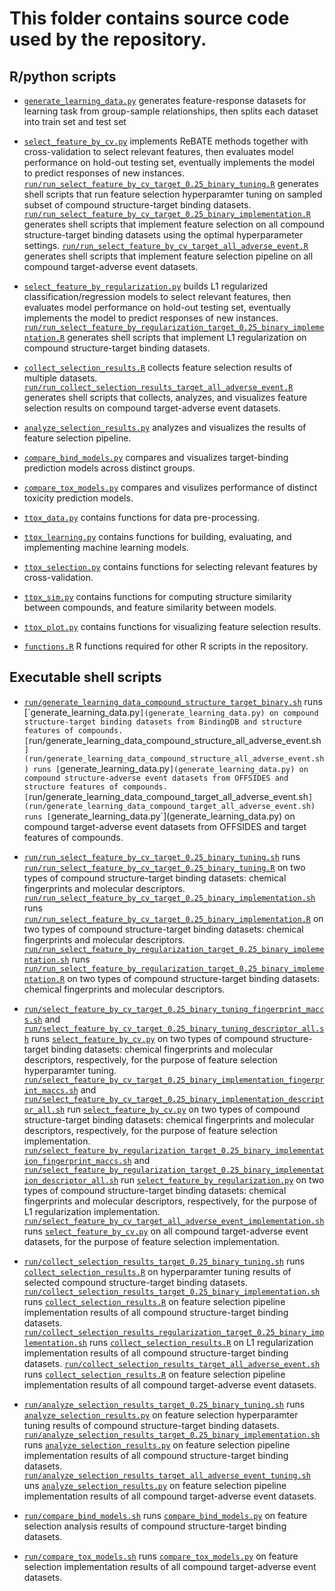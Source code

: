# This folder contains source code used by the repository.

## R/python scripts 

+ [`generate_learning_data.py`](generate_learning_data.py) generates feature-response datasets for learning task from group-sample relationships, then splits each dataset into train set and test set   

+ [`select_feature_by_cv.py`](select_feature_by_cv.py) implements ReBATE methods together with cross-validation to select relevant features, then evaluates model performance on hold-out testing set, eventually implements the model to predict responses of new instances. [`run/run_select_feature_by_cv_target_0.25_binary_tuning.R`](run/run_select_feature_by_cv_target_0.25_binary_tuning.R) generates shell scripts that run feature selection hyperparamter tuning on sampled subset of compound structure-target binding datasets. [`run/run_select_feature_by_cv_target_0.25_binary_implementation.R`](run/run_select_feature_by_cv_target_0.25_binary_implementation.R) generates shell scripts that implement feature selection on all compound structure-target binding datasets using the optimal hyperparameter settings. [`run/run_select_feature_by_cv_target_all_adverse_event.R`](run/run_select_feature_by_cv_target_all_adverse_event.R) generates shell scripts that implement feature selection pipeline on all compound target-adverse event datasets.

+ [`select_feature_by_regularization.py`](select_feature_by_regularization.py) builds L1 regularized classification/regression models to select relevant features, then evaluates model performance on hold-out testing set, eventually implements the model to predict responses of new instances. [`run/run_select_feature_by_regularization_target_0.25_binary_implementation.R`](run/run_select_feature_by_regularization_target_0.25_binary_implementation.R) generates shell scripts that implement L1 regularization on compound structure-target binding datasets.

+ [`collect_selection_results.R`](collect_selection_results.R) collects feature selection results of multiple datasets. [`run/run_collect_selection_results_target_all_adverse_event.R`](run/run_collect_selection_results_target_all_adverse_event.R) generates shell scripts that collects, analyzes, and visualizes feature selection results on compound target-adverse event datasets.

+ [`analyze_selection_results.py`](analyze_selection_results.py) analyzes and visualizes the results of feature selection pipeline.  

+ [`compare_bind_models.py`](compare_bind_models.py) compares and visualizes target-binding prediction models across distinct groups.

+ [`compare_tox_models.py`](compare_tox_models.py) compares and visulizes performance of distinct toxicity prediction models.

+ [`ttox_data.py`](ttox_data.py) contains functions for data pre-processing.

+ [`ttox_learning.py`](ttox_learning.py) contains functions for building, evaluating, and implementing machine learning models.

+ [`ttox_selection.py`](ttox_selection.py) contains functions for selecting relevant features by cross-validation.

+ [`ttox_sim.py`](ttox_sim.py) contains functions for computing structure similarity between compounds, and feature similarity between models.

+ [`ttox_plot.py`](ttox_plot.py) contains functions for visualizing feature selection results. 

+ [`functions.R`](functions.R) R functions required for other R scripts in the repository.

## Executable shell scripts

+ [`run/generate_learning_data_compound_structure_target_binary.sh`](run/generate_learning_data_compound_structure_target_binary.sh`) runs [`generate_learning_data.py`](generate_learning_data.py) on compound structure-target binding datasets from BindingDB and structure features of compounds. [`run/generate_learning_data_compound_structure_all_adverse_event.sh`](run/generate_learning_data_compound_structure_all_adverse_event.sh) runs [`generate_learning_data.py`](generate_learning_data.py) on compound structure-adverse event datasets from OFFSIDES and structure features of compounds. [`run/generate_learning_data_compound_target_all_adverse_event.sh`](run/generate_learning_data_compound_target_all_adverse_event.sh) runs [`generate_learning_data.py`](generate_learning_data.py) on compound target-adverse event datasets from OFFSIDES and target features of compounds.

+ [`run/run_select_feature_by_cv_target_0.25_binary_tuning.sh`](run/run_select_feature_by_cv_target_0.25_binary_tuning.sh) runs [`run/run_select_feature_by_cv_target_0.25_binary_tuning.R`](run/run_select_feature_by_cv_target_0.25_binary_tuning.R) on two types of compound structure-target binding datasets: chemical fingerprints and molecular descriptors. [`run/run_select_feature_by_cv_target_0.25_binary_implementation.sh`](run/run_select_feature_by_cv_target_0.25_binary_implementation.sh) runs [`run/run_select_feature_by_cv_target_0.25_binary_implementation.R`](run/run_select_feature_by_cv_target_0.25_binary_implementation.R) on two types of compound structure-target binding datasets: chemical fingerprints and molecular descriptors. [`run/run_select_feature_by_regularization_target_0.25_binary_implementation.sh`](run/run_select_feature_by_regularization_target_0.25_binary_implementation.sh) runs [`run/run_select_feature_by_regularization_target_0.25_binary_implementation.R`](run/run_select_feature_by_regularization_target_0.25_binary_implementation.R) on two types of compound structure-target binding datasets: chemical fingerprints and molecular descriptors.

+ [`run/select_feature_by_cv_target_0.25_binary_tuning_fingerprint_maccs.sh`](run/select_feature_by_cv_target_0.25_binary_tuning_fingerprint_maccs.sh) and [`run/select_feature_by_cv_target_0.25_binary_tuning_descriptor_all.sh`](run/select_feature_by_cv_target_0.25_binary_tuning_descriptor_all.sh) runs [`select_feature_by_cv.py`](select_feature_by_cv.py) on two types of compound structure-target binding datasets: chemical fingerprints and molecular descriptors, respectively, for the purpose of feature selection hyperparamter tuning. [`run/select_feature_by_cv_target_0.25_binary_implementation_fingerprint_maccs.sh`](run/select_feature_by_cv_target_0.25_binary_implementation_fingerprint_maccs.sh) and [`run/select_feature_by_cv_target_0.25_binary_implementation_descriptor_all.sh`](run/select_feature_by_cv_target_0.25_binary_implementation_descriptor_all.sh) run [`select_feature_by_cv.py`](select_feature_by_cv.py) on two types of compound structure-target binding datasets: chemical fingerprints and molecular descriptors, respectively, for the purpose of feature selection implementation. [`run/select_feature_by_regularization_target_0.25_binary_implementation_fingerprint_maccs.sh`](run/select_feature_by_regularization_target_0.25_binary_implementation_fingerprint_maccs.sh) and [`run/select_feature_by_regularization_target_0.25_binary_implementation_descriptor_all.sh`](run/select_feature_by_regularization_target_0.25_binary_implementation_descriptor_all.sh) run [`select_feature_by_regularization.py`](select_feature_by_regularization.py) on two types of compound structure-target binding datasets: chemical fingerprints and molecular descriptors, respectively, for the purpose of L1 regularization implementation. [`run/select_feature_by_cv_target_all_adverse_event_implementation.sh`](run/select_feature_by_cv_target_all_adverse_event_implementation.sh) runs [`select_feature_by_cv.py`](select_feature_by_cv.py) on all compound target-adverse event datasets, for the purpose of feature selection implementation.

+ [`run/collect_selection_results_target_0.25_binary_tuning.sh`](run/collect_selection_results_target_0.25_binary_tuning.sh) runs [`collect_selection_results.R`](collect_selection_results.R) on hyperparamter tuning results of selected compound structure-target binding datasets. [`run/collect_selection_results_target_0.25_binary_implementation.sh`](run/collect_selection_results_target_0.25_binary_implementation.sh) runs [`collect_selection_results.R`](collect_selection_results.R) on feature selection pipeline implementation results of all compound structure-target binding datasets. [`run/collect_selection_results_regularization_target_0.25_binary_implementation.sh`](run/collect_selection_results_regularization_target_0.25_binary_implementation.sh) runs [`collect_selection_results.R`](collect_selection_results.R) on L1 regularization implementation results of all compound structure-target binding datasets. [`run/collect_selection_results_target_all_adverse_event.sh`](run/collect_selection_results_target_all_adverse_event.sh) runs [`collect_selection_results.R`](collect_selection_results.R) on feature selection pipeline implementation results of all compound target-adverse event datasets.

+ [`run/analyze_selection_results_target_0.25_binary_tuning.sh`](run/analyze_selection_results_target_0.25_binary_tuning.sh) runs [`analyze_selection_results.py`](analyze_selection_results.py) on feature selection hyperparamter tuning results of compound structure-target binding datasets. [`run/analyze_selection_results_target_0.25_binary_implementation.sh`](run/analyze_selection_results_target_0.25_binary_implementation.sh) runs [`analyze_selection_results.py`](analyze_selection_results.py) on feature selection pipeline implementation results of all compound structure-target binding datasets. [`run/analyze_selection_results_target_all_adverse_event_tuning.sh`](run/analyze_selection_results_target_all_adverse_event_tuning.sh) uns [`analyze_selection_results.py`](analyze_selection_results.py) on feature selection pipeline implementation results of all compound target-adverse event datasets.

+ [`run/compare_bind_models.sh`](run/compare_bind_models.sh) runs [`compare_bind_models.py`](compare_bind_models.py) on feature selection analysis results of compound structure-target binding datasets.

+ [`run/compare_tox_models.sh`](run/compare_tox_models.sh) runs [`compare_tox_models.py`](compare_tox_models.py) on feature selection implementation results of all compound target-adverse event datasets.
